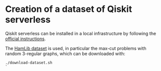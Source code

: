 # Creation of a dataset of Qiskit serverless

Qiskit serverless can be installed in a local infrastructure by following
the [official instructions](https://qiskit.github.io/qiskit-serverless/).

The [HamLib dataset](https://portal.nersc.gov/cfs/m888/dcamps/hamlib/) is
used, in particular the max-cut problems with random 3-regular graphs, which
can be downloaded with:

```shell
./download-dataset.sh
`

